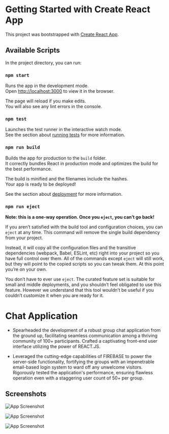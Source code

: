 # Getting Started with Create React App

This project was bootstrapped with [Create React App](https://github.com/facebook/create-react-app).

## Available Scripts

In the project directory, you can run:

### `npm start`

Runs the app in the development mode.\
Open [http://localhost:3000](http://localhost:3000) to view it in the browser.

The page will reload if you make edits.\
You will also see any lint errors in the console.

### `npm test`

Launches the test runner in the interactive watch mode.\
See the section about [running tests](https://facebook.github.io/create-react-app/docs/running-tests) for more information.

### `npm run build`

Builds the app for production to the `build` folder.\
It correctly bundles React in production mode and optimizes the build for the best performance.

The build is minified and the filenames include the hashes.\
Your app is ready to be deployed!

See the section about [deployment](https://facebook.github.io/create-react-app/docs/deployment) for more information.

### `npm run eject`

**Note: this is a one-way operation. Once you `eject`, you can’t go back!**

If you aren’t satisfied with the build tool and configuration choices, you can `eject` at any time. This command will remove the single build dependency from your project.

Instead, it will copy all the configuration files and the transitive dependencies (webpack, Babel, ESLint, etc) right into your project so you have full control over them. All of the commands except `eject` will still work, but they will point to the copied scripts so you can tweak them. At this point you’re on your own.

You don’t have to ever use `eject`. The curated feature set is suitable for small and middle deployments, and you shouldn’t feel obligated to use this feature. However we understand that this tool wouldn’t be useful if you couldn’t customize it when you are ready for it.

# Chat Application

- Spearheaded the development of a robust group chat application from the ground up, facilitating seamless communication among a thriving community of 100+ participants. Crafted a captivating front-end user interface utilizing the power of REACT.JS.

- Leveraged the cutting-edge capabilities of FIREBASE to power the server-side functionality, fortifying the groups with an impenetrable email-based login system to ward off any unwelcome visitors. Rigorously tested the application's performance, ensuring flawless operation even with a staggering user count of 50+ per group.

## Screenshots

![App Screenshot](https://user-images.githubusercontent.com/86403088/239751346-bc26e875-415a-4d89-acb7-507c7de138b3.png)

![App Screenshot](https://user-images.githubusercontent.com/86403088/239751353-add7ad0a-46ee-45b7-88d7-6bb7a02b66fc.png)

![App Screenshot](https://user-images.githubusercontent.com/86403088/239751354-c846700a-1080-4953-aaa3-113399e9106e.png)

